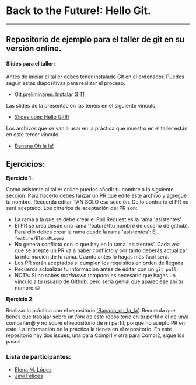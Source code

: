 # Back to the Future!: Hello Git.
---

## Repositorio de ejemplo para el taller de git en su versión online.

#### Slides para el taller:

Antes de iniciar el taller debes tener instalado Git en el ordenador. Puedes seguir estas diapositivas para realizar el proceso.

- [Git preliminares: Instalar GIT!](https://slides.com/elenam-lopez/taller-de-introduccion-a-git-y-github)

Las slides de la presentación las tenéis en el siguiente vínculo:

- [Slides.com: Hello Git!!!](https://slides.com/elenam-lopez/no-liarla-parda-con-git-x-6b204c)

Los archivos que se van a usar en la práctica que muestro en el taller están en este tercer vínculo.

- [Banana Oh la la!](https://github.com/ElenaMLopez/Banana_oh_la_la)


## Ejercicios:

**Ejercicio 1:**

Como asistente al taller online puedes añadir tu nombre a la siguiente sección. Para hacerlo debes lanzar un PR que edite este archivo y agregue tu nombre. Recuerda editar TAN SOLO esa sección. De lo contrario el PR no será aceptado. Los cirterios de aceptación del PR son:

- La rama a la que se debe crear el Pull Request es la rama 'asistentes'
- El PR se crea desde una rama 'feature/(tu nombre de usuario de github). Para ello debes crear la rama desde la rama 'asistentes':
  Ej. `feature/ElenaMLopez`
- No genera conflicto con lo que hay en la rama 'asistentes'. Cada vez que se acepte un PR va a haber conflicto y por tanto deberás actualizar la información de tu rama. Cuanto antes lo hagas más facil será.
- Los PR serán aceptados si cumplen los requisitos en orden de llegada.
- Recuerda actualizar tu información antes de editar con un `git pull`.
- NOTA: Si no sabes *markdown* tampoco es necesario que hagas un vínculo a tu usuario de Github, pero sería genial que apareciese ahí tu nombre :wink:

**Ejercicio 2:**

Realizar la práctica con el repositorio ['Banana_oh_la_la'](https://github.com/ElenaMLopez/Banana_oh_la_la/tree/master). Recuerda que tienes que trabajar sobre un *fork* de este repositorio en tu perfil o el de un/a compañer@ y no sobre el repositorio de mi perfil, porque no acepto PR en éste. La información de la práctica la tienes en el repositorio. En este repositorio hay dos issues, una para Compi1 y otra para Compi2, sigue los pasos.


### Lista de participantes:

- [Elena M. López](https://github.com/ElenaMLopez)
- [Javi Felices](https://github.com/javifelices)
